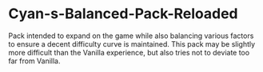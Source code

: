 # Cyan-s-Balanced-Pack-Reloaded
Pack intended to expand on the game while also balancing various factors to ensure a decent difficulty curve is maintained.  This pack may be slightly more difficult than the Vanilla experience, but also tries not to deviate too far from Vanilla.
